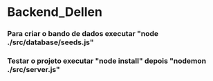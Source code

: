 # Backend_Dellen

### Para criar o bando de dados executar "node ./src/database/seeds.js"
### Testar o projeto executar "node install" depois "nodemon ./src/server.js" 

